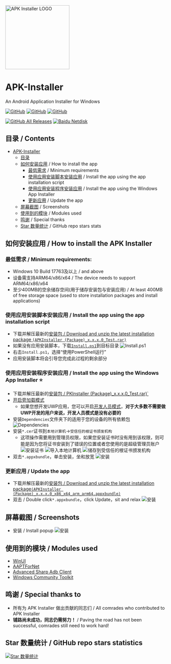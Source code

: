 <img alt="APK Installer LOGO" src="./logo.png" width="200px"/>

# APK-Installer
An Android Application Installer for Windows

<a href="https://github.com/Paving-Base/APK-Installer/blob/master/LICENSE"><img alt="GitHub" src="https://img.shields.io/github/license/Paving-Base/APK-Installer.svg?label=License&style=flat-square"></a>
<a href="https://github.com/Paving-Base/APK-Installer/issues"><img alt="GitHub" src="https://img.shields.io/github/issues/Paving-Base/APK-Installer.svg?label=Issues&style=flat-square"></a>
<a href="https://github.com/Paving-Base/APK-Installer/stargazers"><img alt="GitHub" src="https://img.shields.io/github/stars/Paving-Base/APK-Installer.svg?label=Stars&style=flat-square"></a>

<a href="https://github.com/Paving-Base/APK-Installer/releases/latest"><img alt="GitHub All Releases" src="https://img.shields.io/github/downloads/Paving-Base/APK-Installer/total.svg?label=DOWNLOAD&logo=github&style=for-the-badge"></a>
<a href="https://pan.baidu.com/s/1AgAvyemIIDA3pLEYeiWR7g"><img alt="Baidu Netdisk" src="https://img.shields.io/badge/download-%e5%af%86%e7%a0%81%ef%bc%9aAPKI-magenta.svg?label=%e4%b8%8b%e8%bd%bd&logo=baidu&style=for-the-badge"></a>

## 目录 / Contents
- [APK-Installer](#apk-installer)
  - [目录](#目录)
  - [如何安装应用](#如何安装应用) / How to install the app
    - [最低需求](#最低需求) / Minimum requirements
    - [使用应用安装脚本安装应用](#使用应用安装脚本安装应用) / Install the app using the app installation script
    - [使用应用安装程序安装应用](#使用应用安装程序安装应用) / Install the app using the Windows App Installer
    - [更新应用](#更新应用) / Update the app
  - [屏幕截图](#屏幕截图) / Screenshots
  - [使用到的模块](#使用到的模块) / Modules used
  - [鸣谢](#鸣谢) / Special thanks
  - [Star 数量统计](#star-数量统计) / GitHub repo stars stats

## 如何安装应用 / How to install the APK Installer
### 最低需求 / Minimum requirements:
- Windows 10 Build 17763及以上 / and above
- 设备需支持ARM64/x86/x64 / The device needs to support ARM64/x86/x64
- 至少400MB的空余储存空间(用于储存安装包与安装应用) / At least 400MB of free storage space (used to store installation packages and install applications)

### 使用应用安装脚本安装应用 / Install the app using the app installation script
- 下载并解压最新的[安装包 / Download and unzip the latest installation package `(APKInstaller (Package)_x.x.x.0_Test.rar)`](https://github.com/Tangent-90/Coolapk-UWP/releases/latest "下载安装包")
- 如果没有应用安装脚本，下载[`Install.ps1`](Install.ps1)到目标目录
![Install.ps1](Images/Guides/Snipaste_2019-10-12_22-49-11.png)
- 右击`Install.ps1`，选择“使用PowerShell运行”
- 应用安装脚本将会引导您完成此过程的剩余部分

### 使用应用安装程序安装应用 / Install the app using the Windows App Installer ⭐
- 下载并解压最新的[安装包 / PKInstaller (Package)_x.x.x.0_Test.rar)`](https://github.com/Tangent-90/Coolapk-UWP/releases/latest "下载安装包")
- [开启旁加载模式](https://www.windowscentral.com/how-enable-windows-10-sideload-apps-outside-store)
  - 如果您想开发UWP应用，您可以开启[开发人员模式](https://docs.microsoft.com/zh-cn/windows/uwp/get-started/enable-your-device-for-development)，**对于大多数不需要做UWP开发的用户来说，开发人员模式是没有必要的**
- 安装`Dependencies`文件夹下的适用于您的设备的所有依赖包
![Dependencies](Images/Guides/Snipaste_2019-10-13_15-51-33.png)
- 安装`*.cer`证书到`本地计算机`→`受信任的根证书颁发机构`
  - 这项操作需要用到管理员权限，如果您安装证书时没有用到该权限，则可能是因为您将证书安装到了错误的位置或者您使用的是超级管理员账户
  ![安装证书](Images/Guides/Snipaste_2019-10-12_22-46-37.png)
  ![导入本地计算机](Images/Guides/Snipaste_2019-10-19_15-28-58.png)
  ![储存到受信任的根证书颁发机构](Images/Guides/Snipaste_2019-10-20_23-36-44.png)
- 双击`*.appxbundle`，单击安装，坐和放宽
![安装](Images/Guides/Snipaste_2019-10-13_12-42-40.png)

### 更新应用 / Update the app
- 下载并解压最新的[安装包 / Download and unzip the latest installation package`(APKInstaller (Package)_x.x.x.0_x86_x64_arm_arm64.appxbundle)`](https://github.com/Tangent-90/Coolapk-UWP/releases/latest "下载安装包")
- 双击 / Double click`*.appxbundle`，click Update，sit and relax
![安装](Images/Guides/Snipaste_2019-10-13_16-01-09.png)

## 屏幕截图 / Screenshots
- 安装 / Install popup
![安装](Images/Screenshots/Snipaste_2021-10-22_21-00-14.png)

## 使用到的模块 / Modules used
- [WinUI](https://github.com/microsoft/microsoft-ui-xaml "WinUI")
- [AAPTForNet](https://github.com/canheo136/QuickLook.Plugin.ApkViewer "AAPTForNet")
- [Advanced Sharp Adb Client](https://github.com/yungd1plomat/AdvancedSharpAdbClient "Advanced Sharp Adb Client")
- [Windows Community Toolkit](https://github.com/CommunityToolkit/WindowsCommunityToolkit "Windows Community Toolkit")

## 鸣谢 / Special thanks to
- 所有为 APK Installer 做出贡献的同志们 / All comrades who contributed to APK Installer
- **铺路尚未成功，同志仍需努力！** / Paving the road has not been successful, comrades still need to work hard!

## Star 数量统计 / GitHub repo stars statistics
[![Star 数量统计](https://starchart.cc/Paving-Base/APK-Installer.svg)](https://starchart.cc/Paving-Base/APK-Installer "Star 数量统计")
